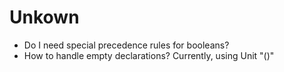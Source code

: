 # Unkown

- Do I need special precedence rules for booleans?
- How to handle empty declarations?  Currently, using Unit "()"


